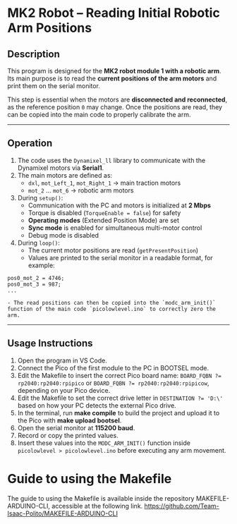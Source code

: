 
# MK2 Robot – Reading Initial Robotic Arm Positions

## Description

This program is designed for the **MK2 robot module 1 with a robotic arm**.
Its main purpose is to read the **current positions of the arm motors** and print them on the serial monitor.

This step is essential when the motors are **disconnected and reconnected**, as the reference position `0` may change. Once the positions are read, they can be copied into the main code to properly calibrate the arm.

***

## Operation

1. The code uses the `Dynamixel_ll` library to communicate with the Dynamixel motors via **Serial1**.
2. The main motors are defined as:
    - `dxl`, `mot_Left_1`, `mot_Right_1` → main traction motors
    - `mot_2` … `mot_6` → robotic arm motors
3. During `setup()`:
    - Communication with the PC and motors is initialized at **2 Mbps**
    - Torque is disabled (`TorqueEnable = false`) for safety
    - **Operating modes** (Extended Position Mode) are set
    - **Sync mode** is enabled for simultaneous multi-motor control
    - Debug mode is disabled
4. During `loop()`:
    - The current motor positions are read (`getPresentPosition`)
    - Values are printed to the serial monitor in a readable format, for example:

```
pos0_mot_2 = 4746;
pos0_mot_3 = 987;
...
```

    - The read positions can then be copied into the `modc_arm_init()` function of the main code `picolowlevel.ino` to correctly zero the arm.

***

## Usage Instructions

1. Open the program in VS Code.
2. Connect the Pico of the first module to the PC in BOOTSEL mode.
3. Edit the Makefile to insert the correct Pico board name:
`BOARD_FQBN ?= rp2040:rp2040:rpipico` or
`BOARD_FQBN ?= rp2040:rp2040:rpipicow`, depending on your Pico device.
4. Edit the Makefile to set the correct drive letter in
`DESTINATION ?= 'D:\'` based on how your PC detects the external Pico drive.
5. In the terminal, run **make compile** to build the project and upload it to the Pico with **make upload bootsel**.
6. Open the serial monitor at **115200 baud**.
7. Record or copy the printed values.
8. Insert these values into the `MODC_ARM_INIT()` function inside `picolowlevel > picolowlevel.ino` before executing any arm movement.

# Guide to using the Makefile
The guide to using the Makefile is available inside the repository MAKEFILE-ARDUINO-CLI, accessible at the following link.
https://github.com/Team-Isaac-Polito/MAKEFILE-ARDUINO-CLI